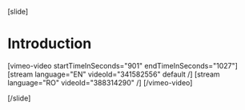 [slide]
# Introduction

[vimeo-video startTimeInSeconds="901" endTimeInSeconds="1027"]
[stream language="EN" videoId="341582556" default /]
[stream language="RO" videoId="388314290"  /]
[/vimeo-video]

[/slide]